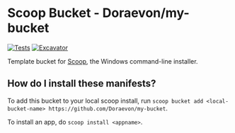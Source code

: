 # Scoop Bucket - Doraevon/my-bucket

<!-- Uncomment the following line after replacing placeholders -->
[![Tests](https://github.com/Doraevon/my-bucket/actions/workflows/ci.yml/badge.svg)](https://github.com/Doraevon/my-bucket/actions/workflows/ci.yml) [![Excavator](https://github.com/Doraevon/my-bucket/actions/workflows/excavator.yml/badge.svg)](https://github.com/Doraevon/my-bucket/actions/workflows/excavator.yml)

Template bucket for [Scoop](https://scoop.sh), the Windows command-line installer.

How do I install these manifests?
---------------------------------

To add this bucket to your local scoop install, run `scoop bucket add <local-bucket-name> https://github.com/Doraevon/my-bucket`.

To install an app, do `scoop install <appname>`.

<!--
How do I contribute new manifests?
----------------------------------

To make a new manifest contribution, please read the [Contributing Guide](https://github.com/ScoopInstaller/.github/blob/main/.github/CONTRIBUTING.md).

----

#### To use this template

- Modify the Readme.md and the bin/auto-pr.ps1 files accordingly.
- Enable GitHub Actions for this repository.
-->
